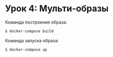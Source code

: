 # **Урок 4:** Мульти-образы

Команда построения образа:

```bash
$ docker-compose build
```

Команда запуска образа:

```bash
$ docker-compose up
```

